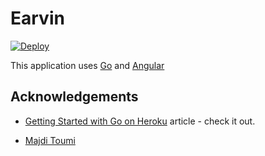 
# Earvin

[![Deploy](https://www.herokucdn.com/deploy/button.png)](https://lit-thicket-2896.herokuapp.com/)

This application uses [Go](http://golang.org/doc/install) and [Angular](https://angularjs.org/)


## Acknowledgements

 - [Getting Started with Go on Heroku](https://devcenter.heroku.com/articles/getting-started-with-go) article - check it out.

 - [Majdi Toumi](https://github.com/majdi)
